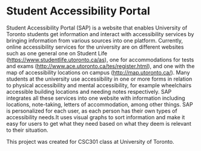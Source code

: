 # Student Accessibility Portal

Student Accessibility Portal (SAP) is a website that enables University of Toronto students get information and interact with accessibility services by bringing information from various sources into one platform. Currently, online accessibility services for the university are on different websites such as one general one on Student Life (https://www.studentlife.utoronto.ca/as), one for accommodations for tests and exams (http://www.ace.utoronto.ca/tes/register.html), and one with the map of accessibility locations on campus (http://map.utoronto.ca/). Many students at the university use accessibility in one or more forms in relation to physical accessibility and mental accessibility, for example wheelchairs accessible building locations and needing notes respectively. SAP integrates all these services into one website with information including locations, note-taking, letters of accommodation, among other things. SAP is personalized for each user, as each person has their own types of accessibility needs.It uses visual graphs to sort information and make it easy for users to get what they need based on what they deem is relevant to their situation.

This project was created for CSC301 class at University of Toronto.
